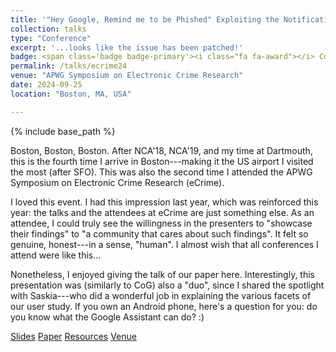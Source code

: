 ```yaml
---
title: '"Hey Google, Remind me to be Phished" Exploiting the Notifications of the Google (AI) Assistant on Android for Social Engineering Attacks'
collection: talks
type: "Conference"
excerpt: '...looks like the issue has been patched!'
badge: <span class='badge badge-primary'><i class="fa fa-award"></i> Conference</span>
permalink: /talks/ecrime24
venue: "APWG Symposium on Electronic Crime Research"
date: 2024-09-25
location: "Boston, MA, USA"

---
```

{% include base_path %}

Boston, Boston, Boston. After NCA'18, NCA'19, and my time at Dartmouth, this is the fourth time I arrive in Boston---making it the US airport I visited the most (after SFO). This was also the second time I attended the APWG Symposium on Electronic Crime Research (eCrime).

I loved this event. I had this impression last year, which was reinforced this year: the talks and the attendees at eCrime are just something else. As an attendee, I could truly see the willingness in the presenters to "showcase their findings" to "a community that cares about such findings". It felt so genuine, honest---in a sense, "human". I almost wish that all conferences I attend were like this...

Nonetheless, I enjoyed giving the talk of our paper here. Interestingly, this presentation was (similarly to CoG) also a "duo", since I shared the spotlight with Saskia---who did a wonderful job in explaining the various facets of our user study. If you own an Android phone, here's a question for you: do you know what the Google Assistant can do? :)

<a class="btn btn-outline-primary my-1 mr-1 btn-sm" href="{{ base_path }}/files/talks/ecrime24.pdf" target="_blank" rel="noopener">Slides</a> 
<a class="btn btn-outline-primary my-1 mr-1 btn-sm" href="{{ base_path }}/publications/ecrime24" target="_blank" rel="noopener">Paper</a> 
<a class="btn btn-outline-primary my-1 mr-1 btn-sm" href="https://github.com/hihey54/eCrime24" target="_blank" rel="noopener">Resources</a>
<a class="btn btn-outline-primary my-1 mr-1 btn-sm" href="https://apwg.org/event/ecrime2024/" target="_blank" rel="noopener">Venue</a>